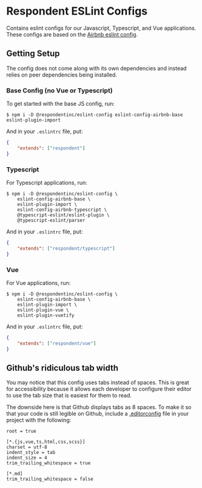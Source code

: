 # Respondent ESLint Configs

Contains eslint configs for our Javascript, Typescript, and Vue applications. These configs are based on the [Airbnb eslint config](https://github.com/airbnb/javascript).

## Getting Setup

The config does not come along with its own dependencies and instead relies on peer dependencies being installed. 

### Base Config (no Vue or Typescript)

To get started with the base JS config, run:

`$ npm i -D @respondentinc/eslint-config eslint-config-airbnb-base eslint-plugin-import`

And in your `.eslintrc` file, put:

```json
{
	"extends": ["respondent"]
}
```

### Typescript

For Typescript applications, run:

```
$ npm i -D @respondentinc/eslint-config \
    eslint-config-airbnb-base \
    eslint-plugin-import \
    eslint-config-airbnb-typescript \
    @typescript-eslint/eslint-plugin \
    @typescript-eslint/parser 
```

And in your `.eslintrc` file, put:

```json
{
	"extends": ["respondent/typescript"]
}
```

### Vue

For Vue applications, run:

```
$ npm i -D @respondentinc/eslint-config \
    eslint-config-airbnb-base \
    eslint-plugin-import \
    eslint-plugin-vue \
    eslint-plugin-vuetify
```

And in your `.eslintrc` file, put:

```json
{
	"extends": ["respondent/vue"]
}
```

## Github's ridiculous tab width

You may notice that this config uses tabs instead of spaces. This is great for accessibility because it allows each developer to configure their editor to use the tab size that is easiest for them to read. 

The downside here is that Github displays tabs as 8 spaces. To make it so that your code is still legible on Github, include a [.editorconfig](https://editorconfig.org/) file in your project with the following:

```
root = true

[*.{js,vue,ts,html,css,scss}]
charset = utf-8
indent_style = tab
indent_size = 4
trim_trailing_whitespace = true

[*.md]
trim_trailing_whitespace = false
```
